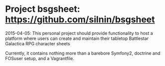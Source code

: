 # Project bsgsheet: https://github.com/silnin/bsgsheet
2015-04-05: This personal project should provide functionality to host a platform where users can create and maintain their tabletop Battlestar Galactica RPG character sheets

Currently, it contains nothing more than a barebore Symfony2, doctrine and FOSuser setup, and a Vagrantfile.
